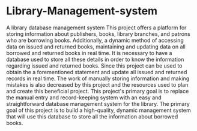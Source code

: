 # Library-Management-system
A library database management system 
This project offers a platform for storing information about 
publishers, books, library branches, and patrons who are 
borrowing books. Additionally, a dynamic method of accessing 
data on issued and returned books, maintaining and updating data 
on all borrowed and returned books in real time. It is necessary to 
have a database used to store all these details in order to know the 
information regarding issued and returned books. Since this 
project can be used to obtain the a forementioned statement and 
update all issued and returned records in real time. The work of 
manually storing information and making mistakes is also 
decreased by this project and the resources used to plan and create 
this beneficial project.
This project's primary goal is to replace the manual entry and 
record-keeping system with an easy and straightforward database 
management system for the library. The primary goal of this 
project is to build a high-quality, dynamic management system 
that will use this database to store all the information about 
borrowed books. 
